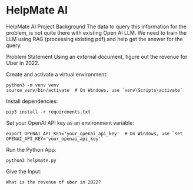 # HelpMate AI


HelpMate AI
Project Background
The data to query this information for the problem, is not quite there with existing Open AI LLM. We need to train the LLM using RAG (processing existing pdf) and help get the answer for the query.

Problem Statement
Using an external document, figure out the revenue for Uber in 2022.

Create and activate a virtual environment:

```
python3 -m venv venv
source venv/bin/activate  # On Windows, use `venv\Scripts\activate`

```

Install dependencies:

```
pip3 install -r requirements.txt
```

Set your OpenAI API key as an environment variable:
```
export OPENAI_API_KEY='your_openai_api_key'  # On Windows, use `set OPENAI_API_KEY='your_openai_api_key'`
```

Run the Python App:

```
python3 helpmate.py

```


Give the Input:
```
What is the revenue of uber in 2022?

```
